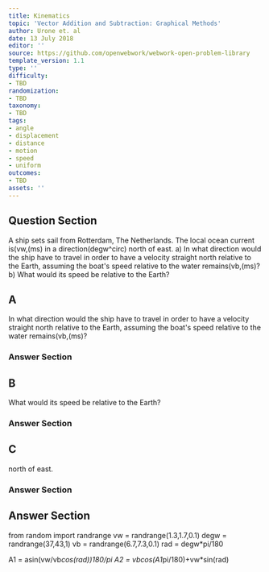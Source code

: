 ```yaml
---
title: Kinematics
topic: 'Vector Addition and Subtraction: Graphical Methods'
author: Urone et. al
date: 13 July 2018
editor: ''
source: https://github.com/openwebwork/webwork-open-problem-library
template_version: 1.1
type: ''
difficulty:
- TBD
randomization:
- TBD
taxonomy:
- TBD
tags:
- angle
- displacement
- distance
- motion
- speed
- uniform
outcomes:
- TBD
assets: ''
---
```


## Question Section 

A ship sets sail from Rotterdam, The Netherlands. The local
ocean current is(vw,(ms) in a direction(degw^circ) north of east.
a) In what direction would the ship have to travel in order to have a velocity straight north relative to the Earth, assuming the boat's speed relative to the water remains(vb,(ms)?
b) What would its speed be relative to the Earth?

## A
In what direction would the ship have to travel in order to have a velocity straight north relative to the Earth, assuming the boat's speed relative to the water remains(vb,(ms)?
### Answer Section
## B
What would its speed be relative to the Earth?
### Answer Section
## C
north of east.
### Answer Section


## Answer Section

from random import randrange
vw = randrange(1.3,1.7,0.1)
degw = randrange(37,43,1)
vb = randrange(6.7,7.3,0.1)
rad = degw*pi/180

A1 = asin(vw/vb*cos(rad))*180/pi
A2 = vb*cos(A1*pi/180)+vw*sin(rad)